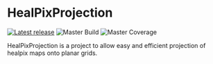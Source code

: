 HealPixProjection
=================

[![Latest release](http://img.shields.io/pypi/v/hpproj.svg?text=version)](https://pypi.python.org/pypi/hpproj/) ![Master Build](https://git.ias.u-psud.fr/abeelen/hpproj/badges/master/build.svg) ![Master Coverage](https://git.ias.u-psud.fr/abeelen/hpproj/badges/master/coverage.svg)

HealPixProjection is a project to allow easy and efficient projection of healpix maps onto planar grids.
